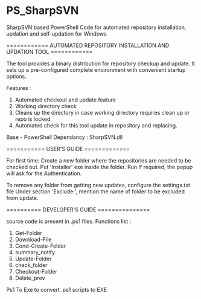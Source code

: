 # PS_SharpSVN
SharpSVN based PowerShell Code for automated repository installation, updation and self-updation for Windows


============      AUTOMATED REPOSITORY INSTALLATION AND UPDATION TOOL    ============

The tool provides a binary distribution for repository checkup and update.
It sets up a pre-configured complete environment with convenient startup options.

Features : 
1. Automated checkout and update feature
2. Working directory check
3. Cleans up the directory in case working directory requires clean up or repo is locked.
4. Automated check for this tool update in repository and replacing.

Base - PowerShell
Dependancy : SharpSVN.dll

=========== USER'S GUIDE =============

For first time:
Create a new folder where the repositories are needed to be checked out.
Put 'Installer' exe inside the folder. Run
If required, the popup will ask for the Authentication. 

To remove any folder from getting new updates, configure the settings.txt file
Under section 'Exclude:', mention the name of folder to be excluded from update. 

========== DEVELOPER'S GUIDE ===============

source code is present in .ps1 files.
Functions list :
1. Get-Folder
2. Download-File
3. Cond-Create-Folder
4. summary_notify
5. Update-Folder
6. check_folder
7. Checkout-Folder
8. Delete_prev

Ps1 To Exe to convert .ps1 scripts to EXE 
